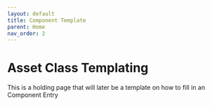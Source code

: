 ```yaml
---
layout: default
title: Component Template
parent: Home
nav_order: 2
---
```

# Asset Class Templating

This is a holding page that will later be a template on how to fill in an Component Entry
